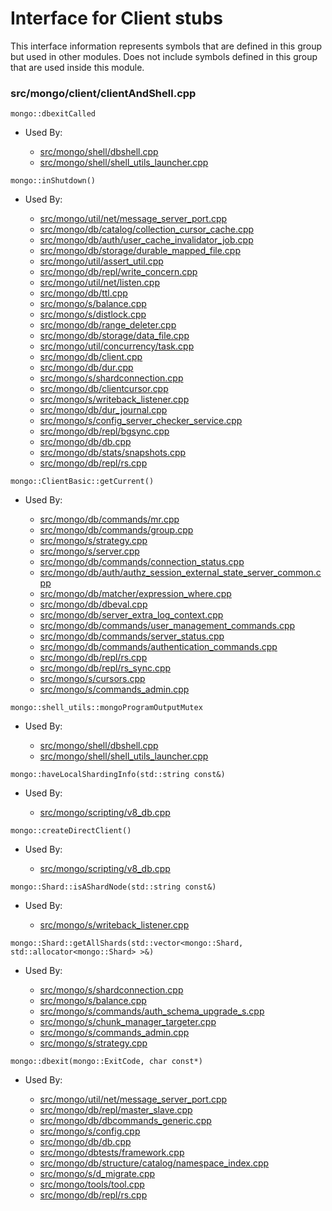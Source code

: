 
# Interface for Client stubs
This interface information represents symbols that are defined in this group but used in other modules.  Does not include symbols defined in this group that are used inside this module.

### src/mongo/client/clientAndShell.cpp

<div></div>

    mongo::dbexitCalled

- Used By:

    - [src/mongo/shell/dbshell.cpp](../../../../mongo\_shell/mongo\_shell)
    - [src/mongo/shell/shell\_utils\_launcher.cpp](../../../../mongo\_shell/mongo\_shell)

<div></div>

    mongo::inShutdown()

- Used By:

    - [src/mongo/util/net/message\_server\_port.cpp](../../../../network/network\_core)
    - [src/mongo/db/catalog/collection\_cursor\_cache.cpp](../../../../storage/storage\_layer\_structure)
    - [src/mongo/db/auth/user\_cache\_invalidator\_job.cpp](../../../../security/authorization)
    - [src/mongo/db/storage/durable\_mapped\_file.cpp](../../../../storage/journaling)
    - [src/mongo/util/assert\_util.cpp](../../../../utilities/utilities)
    - [src/mongo/db/repl/write\_concern.cpp](../../../../replication/write\_concern)
    - [src/mongo/util/net/listen.cpp](../../../../network/network\_core)
    - [src/mongo/db/ttl.cpp](../../../../query\_and\_operation\_handling/indexing)
    - [src/mongo/s/balance.cpp](../../../../sharding/balancer)
    - [src/mongo/s/distlock.cpp](../../../../sharding/cluster\_locking)
    - [src/mongo/db/range\_deleter.cpp](../../../../sharding/chunk\_management)
    - [src/mongo/db/storage/data\_file.cpp](../../../../storage/data\_files)
    - [src/mongo/util/concurrency/task.cpp](../../../../utilities/utilities)
    - [src/mongo/db/client.cpp](../../../../query\_and\_operation\_handling/client\_and\_operation\_tracking)
    - [src/mongo/db/dur.cpp](../../../../storage/journaling)
    - [src/mongo/s/shardconnection.cpp](../../../../sharding/shard\_abstraction)
    - [src/mongo/db/clientcursor.cpp](../../../../query\_and\_operation\_handling/client\_and\_operation\_tracking)
    - [src/mongo/s/writeback\_listener.cpp](../../../../sharding/writeback\_listener)
    - [src/mongo/db/dur\_journal.cpp](../../../../storage/journaling)
    - [src/mongo/s/config\_server\_checker\_service.cpp](../../../../sharding/cluster\_metadata\_management)
    - [src/mongo/db/repl/bgsync.cpp](../../../../replication/data\_sync)
    - [src/mongo/db/db.cpp](../../../../process\_management/mongos\_and\_mongod\_mains)
    - [src/mongo/db/stats/snapshots.cpp](../../../../utilities/utilities)
    - [src/mongo/db/repl/rs.cpp](../../../../replication/replica\_set\_state)

<div></div>

    mongo::ClientBasic::getCurrent()

- Used By:

    - [src/mongo/db/commands/mr.cpp](../../../../query\_and\_operation\_handling/database\_commands)
    - [src/mongo/db/commands/group.cpp](../../../../query\_and\_operation\_handling/database\_commands)
    - [src/mongo/s/strategy.cpp](../../../../network/network\_core)
    - [src/mongo/s/server.cpp](../../../../process\_management/mongos\_and\_mongod\_mains)
    - [src/mongo/db/commands/connection\_status.cpp](../../../../query\_and\_operation\_handling/database\_commands)
    - [src/mongo/db/auth/authz\_session\_external\_state\_server\_common.cpp](../../../../security/authorization)
    - [src/mongo/db/matcher/expression\_where.cpp](../../../../core\_query\_system/query\_preprocessing)
    - [src/mongo/db/dbeval.cpp](../../../../query\_and\_operation\_handling/database\_commands)
    - [src/mongo/db/server\_extra\_log\_context.cpp](../../../../process\_management/logging\_system)
    - [src/mongo/db/commands/user\_management\_commands.cpp](../../../../security/authorization)
    - [src/mongo/db/commands/server\_status.cpp](../../../../query\_and\_operation\_handling/database\_commands)
    - [src/mongo/db/commands/authentication\_commands.cpp](../../../../security/authentication)
    - [src/mongo/db/repl/rs.cpp](../../../../replication/replica\_set\_state)
    - [src/mongo/db/repl/rs\_sync.cpp](../../../../replication/data\_sync)
    - [src/mongo/s/cursors.cpp](../../../../sharding/routing)
    - [src/mongo/s/commands\_admin.cpp](../../../../sharding/mongos\_commands)

<div></div>

    mongo::shell_utils::mongoProgramOutputMutex

- Used By:

    - [src/mongo/shell/dbshell.cpp](../../../../mongo\_shell/mongo\_shell)
    - [src/mongo/shell/shell\_utils\_launcher.cpp](../../../../mongo\_shell/mongo\_shell)

<div></div>

    mongo::haveLocalShardingInfo(std::string const&)

- Used By:

    - [src/mongo/scripting/v8\_db.cpp](../../../../javascript/javascript\_libraries)

<div></div>

    mongo::createDirectClient()

- Used By:

    - [src/mongo/scripting/v8\_db.cpp](../../../../javascript/javascript\_libraries)

<div></div>

    mongo::Shard::isAShardNode(std::string const&)

- Used By:

    - [src/mongo/s/writeback\_listener.cpp](../../../../sharding/writeback\_listener)

<div></div>

    mongo::Shard::getAllShards(std::vector<mongo::Shard, std::allocator<mongo::Shard> >&)

- Used By:

    - [src/mongo/s/shardconnection.cpp](../../../../sharding/shard\_abstraction)
    - [src/mongo/s/balance.cpp](../../../../sharding/balancer)
    - [src/mongo/s/commands/auth\_schema\_upgrade\_s.cpp](../../../../security/authorization)
    - [src/mongo/s/chunk\_manager\_targeter.cpp](../../../../sharding/routing)
    - [src/mongo/s/commands\_admin.cpp](../../../../sharding/mongos\_commands)
    - [src/mongo/s/strategy.cpp](../../../../network/network\_core)

<div></div>

    mongo::dbexit(mongo::ExitCode, char const*)

- Used By:

    - [src/mongo/util/net/message\_server\_port.cpp](../../../../network/network\_core)
    - [src/mongo/db/repl/master\_slave.cpp](../../../../replication/master\_slave)
    - [src/mongo/db/dbcommands\_generic.cpp](../../../../query\_and\_operation\_handling/database\_commands)
    - [src/mongo/s/config.cpp](../../../../sharding/cluster\_metadata\_management)
    - [src/mongo/db/db.cpp](../../../../process\_management/mongos\_and\_mongod\_mains)
    - [src/mongo/dbtests/framework.cpp](../../../../tests/unit\_tests)
    - [src/mongo/db/structure/catalog/namespace\_index.cpp](../../../../storage/storage\_layer\_structure)
    - [src/mongo/s/d\_migrate.cpp](../../../../sharding/chunk\_management)
    - [src/mongo/tools/tool.cpp](../../../../tools/tools)
    - [src/mongo/db/repl/rs.cpp](../../../../replication/replica\_set\_state)
